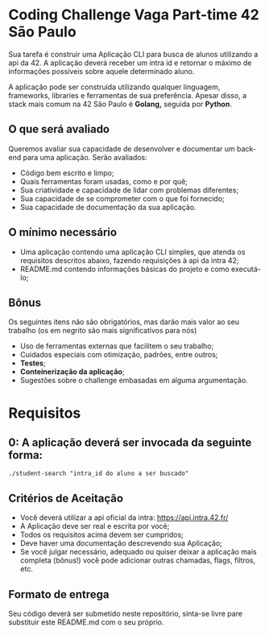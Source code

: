 # Coding Challenge Vaga Part-time 42 São Paulo

Sua tarefa é construir uma Aplicação CLI para busca de alunos utilizando a api da 42. A aplicação deverá receber um intra id e retornar o máximo de informações possíveis sobre aquele determinado aluno.

A aplicação pode ser construída utilizando qualquer linguagem, frameworks, libraries e ferramentas de sua preferência. Apesar disso, a stack mais comum na 42 São Paulo é **Golang,** seguida por **Python**.

## O que será avaliado

Queremos avaliar sua capacidade de desenvolver e documentar um back-end para uma aplicação. Serão avaliados:

- Código bem escrito e limpo;
- Quais ferramentas foram usadas, como e por quê;
- Sua criatividade e capacidade de lidar com problemas diferentes;
- Sua capacidade de se comprometer com o que foi fornecido;
- Sua capacidade de documentação da sua aplicação.

## O mínimo necessário

- Uma aplicação contendo uma aplicação CLI simples, que atenda os requisitos descritos abaixo, fazendo requisições à api da intra 42;
- README.md contendo informações básicas do projeto e como executá-lo;

## Bônus

Os seguintes itens não são obrigatórios, mas darão mais valor ao seu trabalho (os em negrito são mais significativos para nós)

- Uso de ferramentas externas que facilitem o seu trabalho;
- Cuidados especiais com otimização, padrões, entre outros;
- **Testes**;
- **Conteinerização da aplicação**;
- Sugestões sobre o challenge embasadas em alguma argumentação.

# Requisitos

## 0: A aplicação deverá ser invocada da seguinte forma:
`./student-search "intra_id do aluno a ser buscado"`

## Critérios de Aceitação

- Você deverá utilizar a api oficial da intra: https://api.intra.42.fr/
- A Aplicação deve ser real e escrita por você;
- Todos os requisitos acima devem ser cumpridos;
- Deve haver uma documentação descrevendo sua Aplicação;
- Se você julgar necessário, adequado ou quiser deixar a aplicação mais completa (bônus!) você pode adicionar outras chamadas, flags, filtros, etc.

## Formato de entrega

Seu código deverá ser submetido neste repositório, sinta-se livre pare substituir este README.md com o seu próprio.
